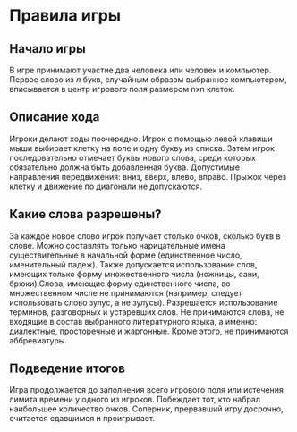 # Правила игры

## Начало игры
В игре принимают участие два человека или человек и компьютер. Первое слово из *n* букв, случайным образом выбранное компьютером, вписывается в центр игрового поля размером nхn клеток.

## Описание хода
Игроки делают ходы поочередно. Игрок с помощью левой клавиши мыши выбирает клетку на поле и одну букву из списка. Затем игрок последовательно отмечает буквы нового слова, среди которых обязательно должна быть добавленная буква. Допустимые направления передвижения: вниз, вверх, влево, вправо. Прыжок через клетку и движение по диагонали не допускаются. 

## Какие слова разрешены?
За каждое новое слово игрок получает столько очков, сколько букв в слове. Можно составлять только нарицательные имена существительные в начальной форме (единственное число, именительный падеж). Также допускается использование слов, имеющих только форму множественного числа (ножницы, сани, брюки).Слова, имеющие форму единственного числа, во множественном числе не принимаются (например, следует использовать слово зулус, а не зулусы). Разрешается использование терминов, разговорных и устаревших слов. Не принимаются слова, не входящие в состав выбранного литературного языка, а именно: диалектные, просторечные и жаргонные. Кроме этого, не принимаются аббревиатуры. 

## Подведение итогов
Игра продолжается до заполнения всего игрового поля или истечения лимита времени у одного из игроков. Побеждает тот, кто набрал наибольшее количество очков. Соперник, прервавший игру досрочно, считается сдавшимся и проигрывает.